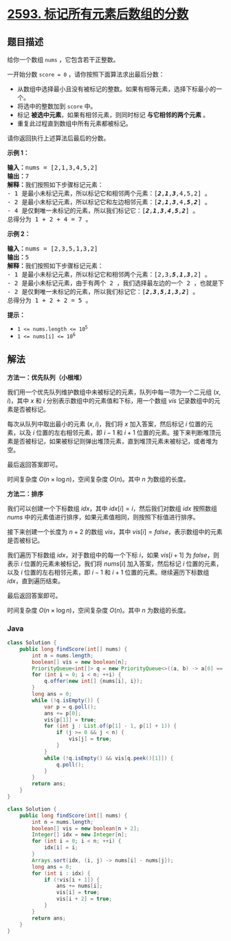 # [2593. 标记所有元素后数组的分数](https://leetcode.cn/problems/find-score-of-an-array-after-marking-all-elements)

## 题目描述

<p>给你一个数组&nbsp;<code>nums</code>&nbsp;，它包含若干正整数。</p>

<p>一开始分数&nbsp;<code>score = 0</code>&nbsp;，请你按照下面算法求出最后分数：</p>

<ul>
	<li>从数组中选择最小且没有被标记的整数。如果有相等元素，选择下标最小的一个。</li>
	<li>将选中的整数加到&nbsp;<code>score</code>&nbsp;中。</li>
	<li>标记 <strong>被选中元素</strong>，如果有相邻元素，则同时标记&nbsp;<strong>与它相邻的两个元素</strong>&nbsp;。</li>
	<li>重复此过程直到数组中所有元素都被标记。</li>
</ul>

<p>请你返回执行上述算法后最后的分数。</p>

<p><strong>示例 1：</strong></p>

<pre><b>输入：</b>nums = [2,1,3,4,5,2]
<b>输出：</b>7
<b>解释：</b>我们按照如下步骤标记元素：
- 1 是最小未标记元素，所以标记它和相邻两个元素：[<em><strong>2</strong></em>,<em><strong>1</strong></em>,<em><strong>3</strong></em>,4,5,2] 。
- 2 是最小未标记元素，所以标记它和左边相邻元素：[<em><strong>2</strong></em>,<em><strong>1</strong></em>,<em><strong>3</strong></em>,4,<em><strong>5</strong></em>,<em><strong>2</strong></em>] 。
- 4 是仅剩唯一未标记的元素，所以我们标记它：[<em><strong>2</strong></em>,<em><strong>1</strong></em>,<em><strong>3</strong></em>,<em><strong>4</strong></em>,<em><strong>5</strong></em>,<em><strong>2</strong></em>] 。
总得分为 1 + 2 + 4 = 7 。
</pre>

<p><strong>示例 2：</strong></p>

<pre><b>输入：</b>nums = [2,3,5,1,3,2]
<b>输出：</b>5
<b>解释：</b>我们按照如下步骤标记元素：
- 1 是最小未标记元素，所以标记它和相邻两个元素：[2,3,<em><strong>5</strong></em>,<em><strong>1</strong></em>,<em><strong>3</strong></em>,2] 。
- 2 是最小未标记元素，由于有两个 2 ，我们选择最左边的一个 2 ，也就是下标为 0 处的 2 ，以及它右边相邻的元素：[<em><strong>2</strong></em>,<em><strong>3</strong></em>,<em><strong>5</strong></em>,<em><strong>1</strong></em>,<em><strong>3</strong></em>,2] 。
- 2 是仅剩唯一未标记的元素，所以我们标记它：[<em><strong>2</strong></em>,<em><strong>3</strong></em>,<em><strong>5</strong></em>,<em><strong>1</strong></em>,<em><strong>3</strong></em>,<em><strong>2</strong></em>] 。
总得分为 1 + 2 + 2 = 5 。
</pre>

<p><strong>提示：</strong></p>

<ul>
	<li><code>1 &lt;= nums.length &lt;= 10<sup>5</sup></code></li>
	<li><code>1 &lt;= nums[i] &lt;= 10<sup>6</sup></code></li>
</ul>

## 解法

**方法一：优先队列（小根堆）**

我们用一个优先队列维护数组中未被标记的元素，队列中每一项为一个二元组 $(x, i)$，其中 $x$ 和 $i$ 分别表示数组中的元素值和下标，用一个数组 $vis$ 记录数组中的元素是否被标记。

每次从队列中取出最小的元素 $(x, i)$，我们将 $x$ 加入答案，然后标记 $i$ 位置的元素，以及 $i$ 位置的左右相邻元素，即 $i - 1$ 和 $i + 1$ 位置的元素。接下来判断堆顶元素是否被标记，如果被标记则弹出堆顶元素，直到堆顶元素未被标记，或者堆为空。

最后返回答案即可。

时间复杂度 $O(n \times \log n)$，空间复杂度 $O(n)$。其中 $n$ 为数组的长度。

**方法二：排序**

我们可以创建一个下标数组 $idx$，其中 $idx[i]=i$，然后我们对数组 $idx$ 按照数组 $nums$ 中的元素值进行排序，如果元素值相同，则按照下标值进行排序。

接下来创建一个长度为 $n+2$ 的数组 $vis$，其中 $vis[i]=false$，表示数组中的元素是否被标记。

我们遍历下标数组 $idx$，对于数组中的每一个下标 $i$，如果 $vis[i + 1]$ 为 $false$，则表示 $i$ 位置的元素未被标记，我们将 $nums[i]$ 加入答案，然后标记 $i$ 位置的元素，以及 $i$ 位置的左右相邻元素，即 $i - 1$ 和 $i + 1$ 位置的元素。继续遍历下标数组 $idx$，直到遍历结束。

最后返回答案即可。

时间复杂度 $O(n \times \log n)$，空间复杂度 $O(n)$。其中 $n$ 为数组的长度。

### **Java**

```java
class Solution {
    public long findScore(int[] nums) {
        int n = nums.length;
        boolean[] vis = new boolean[n];
        PriorityQueue<int[]> q = new PriorityQueue<>((a, b) -> a[0] == b[0] ? a[1] - b[1] : a[0] - b[0]);
        for (int i = 0; i < n; ++i) {
            q.offer(new int[] {nums[i], i});
        }
        long ans = 0;
        while (!q.isEmpty()) {
            var p = q.poll();
            ans += p[0];
            vis[p[1]] = true;
            for (int j : List.of(p[1] - 1, p[1] + 1)) {
                if (j >= 0 && j < n) {
                    vis[j] = true;
                }
            }
            while (!q.isEmpty() && vis[q.peek()[1]]) {
                q.poll();
            }
        }
        return ans;
    }
}
```

```java
class Solution {
    public long findScore(int[] nums) {
        int n = nums.length;
        boolean[] vis = new boolean[n + 2];
        Integer[] idx = new Integer[n];
        for (int i = 0; i < n; ++i) {
            idx[i] = i;
        }
        Arrays.sort(idx, (i, j) -> nums[i] - nums[j]);
        long ans = 0;
        for (int i : idx) {
            if (!vis[i + 1]) {
                ans += nums[i];
                vis[i] = true;
                vis[i + 2] = true;
            }
        }
        return ans;
    }
}
```
